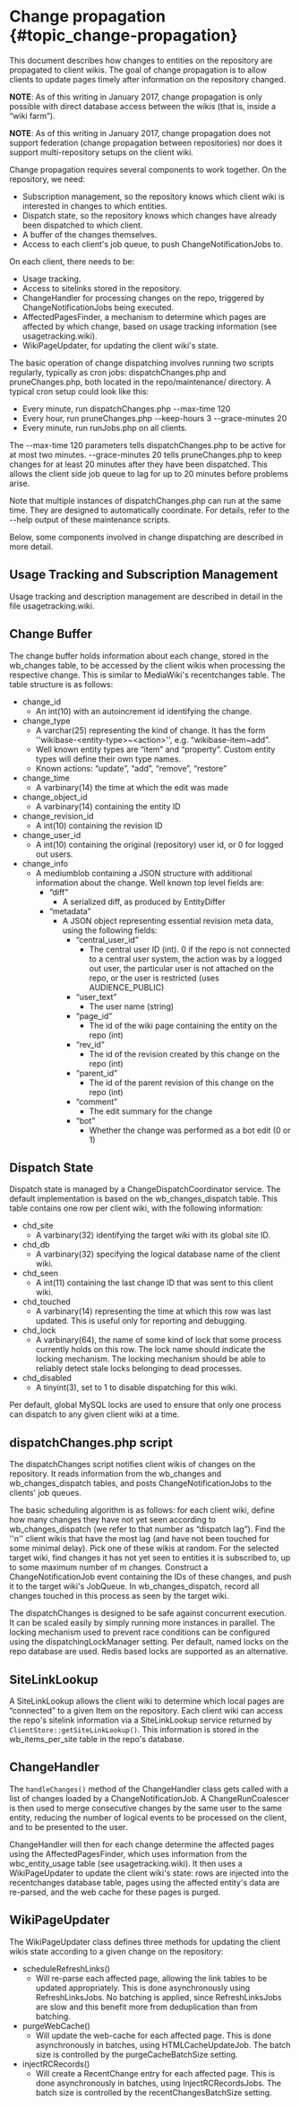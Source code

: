 # Change propagation {#topic_change-propagation}

This document describes how changes to entities on the repository are propagated to client wikis. The goal of change propagation is to allow clients to update pages timely after information on the repository changed.

**NOTE**: As of this writing in January 2017, change propagation is only possible with direct database access between the wikis (that is, inside a “wiki farm”).

**NOTE**: As of this writing in January 2017, change propagation does not support federation (change propagation between repositories) nor does it support multi-repository setups on the client wiki.

Change propagation requires several components to work together. On the repository, we need:

* Subscription management, so the repository knows which client wiki is interested in changes to which entities.
* Dispatch state, so the repository knows which changes have already been dispatched to which client.
* A buffer of the changes themselves.
* Access to each client's job queue, to push ChangeNotificationJobs to.

On each client, there needs to be:

* Usage tracking.
* Access to sitelinks stored in the repository.
* ChangeHandler for processing changes on the repo, triggered by ChangeNotificationJobs being executed.
* AffectedPagesFinder, a mechanism to determine which pages are affected by which change, based on usage tracking information (see usagetracking.wiki).
* WikiPageUpdater, for updating the client wiki's state.

The basic operation of change dispatching involves running two scripts regularly, typically as cron jobs: dispatchChanges.php and pruneChanges.php, both located in the repo/maintenance/ directory. A typical cron setup could look like this:

* Every minute, run dispatchChanges.php --max-time 120
* Every hour, run pruneChanges.php --keep-hours 3 --grace-minutes 20
* Every minute, run runJobs.php on all clients.

The --max-time 120 parameters tells dispatchChanges.php to be active for at most two minutes. --grace-minutes 20 tells pruneChanges.php to keep changes for at least 20 minutes after they have been dispatched. This allows the client side job queue to lag for up to 20 minutes before problems arise.

Note that multiple instances of dispatchChanges.php can run at the same time. They are designed to automatically coordinate. For details, refer to the --help output of these maintenance scripts.

Below, some components involved in change dispatching are described in more detail.

## Usage Tracking and Subscription Management

Usage tracking and description management are described in detail in the file usagetracking.wiki.

## Change Buffer

The change buffer holds information about each change, stored in the wb_changes table, to be accessed by the client wikis when processing the respective change. This is similar to MediaWiki's recentchanges table. The table structure is as follows:

* change_id
  * An int(10) with an autoincrement id identifying the change.
* change_type
  * A varchar(25) representing the kind of change. It has the form ''wikibase-&lt;entity-type&gt;~&lt;action&gt;'', e.g. “wikibase-item~add”.
  * Well known entity types are “item” and “property”. Custom entity types will define their own type names.
  * Known actions: “update”, “add”, “remove”, “restore”
* change_time
  * A varbinary(14) the time at which the edit was made
* change_object_id
  * A varbinary(14) containing the entity ID
* change_revision_id
  * A int(10) containing the revision ID
* change_user_id
  * A int(10) containing the original (repository) user id, or 0 for logged out users.
* change_info
  * A mediumblob containing a JSON structure with additional information about the change. Well known top level fields are:
    * “diff”
      * A serialized diff, as produced by EntityDiffer
    * “metadata”
      * A JSON object representing essential revision meta data, using the following fields:
        * “central_user_id”
          * The central user ID (int). 0 if the repo is not connected to a central user system, the action was by a logged out user, the particular user is not attached on the repo, or the user is restricted (uses AUDIENCE_PUBLIC)
        * “user_text”
          * The user name (string)
        * “page_id”
          * The id of the wiki page containing the entity on the repo (int)
        * “rev_id”
          * The id of the revision created by this change on the repo (int)
        * “parent_id”
          * The id of the parent revision of this change on the repo (int)
        * “comment”
          * The edit summary for the change
        * “bot”
          * Whether the change was performed as a bot edit (0 or 1)

## Dispatch State

Dispatch state is managed by a ChangeDispatchCoordinator service. The default implementation is based on the wb_changes_dispatch table. This table contains one row per client wiki, with the following information:

* chd_site
  * A varbinary(32) identifying the target wiki with its global site ID.
* chd_db
  * A varbinary(32) specifying the logical database name of the client wiki.
* chd_seen
  * A int(11) containing the last change ID that was sent to this client wiki.
* chd_touched
  * A varbinary(14) representing the time at which this row was last updated. This is useful only for reporting and debugging.
* chd_lock
  * A varbinary(64), the name of some kind of lock that some process currently holds on this row. The lock name should indicate the locking mechanism. The locking mechanism should be able to reliably detect stale locks belonging to dead processes.
* chd_disabled
  * A tinyint(3), set to 1 to disable dispatching for this wiki.

Per default, global MySQL locks are used to ensure that only one process can dispatch to any given client wiki at a time.

## dispatchChanges.php script

The dispatchChanges script notifies client wikis of changes on the repository. It reads information from the wb_changes and wb_changes_dispatch tables, and posts ChangeNotificationJobs to the clients' job queues.

The basic scheduling algorithm is as follows: for each client wiki, define how many changes they have not yet seen according to wb_changes_dispatch (we refer to that number as “dispatch lag”). Find the ''n'' client wikis that have the most lag (and have not been touched for some minimal delay). Pick one of these wikis at random. For the selected target wiki, find changes it has not yet seen to entities it is subscribed to, up to some maximum number of m changes. Construct a ChangeNotificationJob event containing the IDs of these changes, and push it to the target wiki's JobQueue. In wb_changes_dispatch, record all changes touched in this process as seen by the target wiki.

The dispatchChanges is designed to be safe against concurrent execution. It can be scaled easily by simply running more instances in parallel. The locking mechanism used to prevent race conditions can be configured using the dispatchingLockManager setting. Per default, named locks on the repo database are used. Redis based locks are supported as an alternative.

## SiteLinkLookup

A SiteLinkLookup allows the client wiki to determine which local pages are “connected” to a given Item on the repository. Each client wiki can access the repo's sitelink information via a SiteLinkLookup service returned by <code>ClientStore::getSiteLinkLookup()</code>. This information is stored in the wb_items_per_site table in the repo's database.

## ChangeHandler

The <code>handleChanges()</code> method of the ChangeHandler class gets called with a list of changes loaded by a ChangeNotificationJob. A ChangeRunCoalescer is then used to merge consecutive changes by the same user to the same entity, reducing the number of logical events to be processed on the client, and to be presented to the user.

ChangeHandler will then for each change determine the affected pages using the AffectedPagesFinder, which uses information from the wbc_entity_usage table (see usagetracking.wiki). It then uses a WikiPageUpdater to update the client wiki's state: rows are injected into the recentchanges database table, pages using the affected entity's data are re-parsed, and the web cache for these pages is purged.

## WikiPageUpdater

The WikiPageUpdater class defines three methods for updating the client wikis state according to a given change on the repository:

* scheduleRefreshLinks()
  * Will re-parse each affected page, allowing the link tables to be updated appropriately. This is done asynchronously using RefreshLinksJobs. No batching is applied, since RefreshLinksJobs are slow and this benefit more from deduplication than from batching.
* purgeWebCache()
  * Will update the web-cache for each affected page. This is done asynchronously in batches, using HTMLCacheUpdateJob. The batch size is controlled by the purgeCacheBatchSize setting.
* injectRCRecords()
  * Will create a RecentChange entry for each affected page. This is done asynchronously in batches, using InjectRCRecordsJobs. The batch size is controlled by the recentChangesBatchSize setting.
